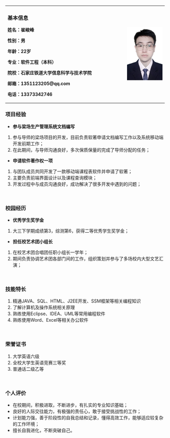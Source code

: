 <table border="0">
  <tr>
    <td width="75%">
      <h3>基本信息</h3>
      <p><b>姓名：崔峻峰</b></p>
      <p><b>性别：男</b><p>   
      <p><b>年龄：22岁</b></p>
      <p><b>专业：软件工程（本科）</b></p>
      <p><b>院校：石家庄铁道大学信息科学与技术学院</b></p>
      <p><b>邮箱：1351123205@qq.com</b></p>
      <p><b>电话：13373342746</b></p>
    </td>
    <td width="25%">
      <img src="/zjz.jpg" width="100%">
    </td>
  </tr>
</table>


### 项目经验
- **参与梁场生产管理系统文档编写**
1. 参与导师的梁场项目的开发，目前负责软著申请文档编写工作以及系统移动端开发前期工作；
2. 在此期间，与导师沟通良好，多次保质保量的完成了导师分配的任务；

- **申请软件著作权一项**
1. 与团队成员共同开发了一款移动端课程表软件并申请了软著；
2. 主要负责前端界面设计以及课程查询模块；
3. 开发过程中与成员沟通良好，成功解决了很多开发中遇到的问题；

<br/>

### 校园经历
- **优秀学生奖学金**
1. 大三下学期成绩第3，综测第6，获得二等优秀学生奖学金；

- **担任校艺术团小组长**
1. 在校艺术团合唱团任职小组长一学年；
2. 期间负责协调艺术团各部门间的工作，组织策划并参与了多场校内大型文艺汇演；

<br/>


### 技能特长
1. 精通JAVA、SQL、HTML、J2EE开发、SSM框架等相关编程知识
2. 了解计算机及操作系统相关原理
3. 熟练使用Eclipse、IDEA、UML等常用编程软件
4. 熟练使用Word、Excel等相关办公软件

<br/>

### 荣誉证书
1. 大学英语六级
2. 全校大学生英语竞赛三等奖
3. 普通话二级乙等

<br/>


### 个人评价
- 在校期间，积极进取，不断进步，有扎实的专业知识基础；
- 良好的人际交往能力，有极强的责任心，敢于接受挑战性的工作；
- 计划能力强，善于阶段性的自我总结和记录，懂得高效工作，能够适应较复杂的工作环境；
- 擅长自我进化，不断突破自己。





